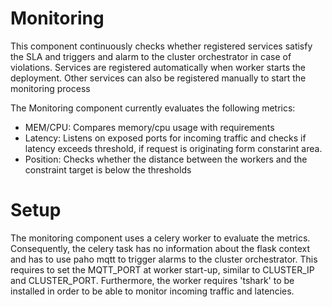# Monitoring
This component continuously checks whether registered services satisfy the SLA and triggers and alarm to
the cluster orchestrator in case of violations. Services are registered automatically when worker starts the 
deployment. Other services can also be registered manually to start the monitoring process

The Monitoring component currently evaluates the following metrics: 

* MEM/CPU: Compares memory/cpu usage with requirements  
* Latency: Listens on exposed ports for incoming traffic and checks if latency exceeds threshold, if request is originating form constarint area.
* Position: Checks whether the distance between the workers and the constraint target is below the thresholds

# Setup
The monitoring component uses a celery worker to evaluate the metrics. Consequently, the celery task has no information about 
the flask context and has to use paho mqtt to trigger alarms to the cluster orchestrator. This requires to set the MQTT_PORT
at worker start-up, similar to CLUSTER_IP and CLUSTER_PORT. Furthermore, the worker requires 'tshark' to be installed in order to
be able to monitor incoming traffic and latencies.
